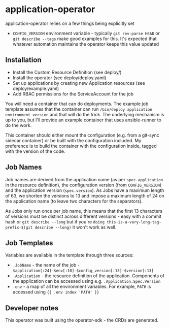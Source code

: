 # application-operator

application-operator relies on a few things being explicitly set

* `CONFIG_VERSION` environment variable - typically `git rev-parse HEAD` or `git describe --tags` make
  good examples for this. It's expected that whatever automation maintains the operator keeps this value
  updated


## Installation

* Install the Custom Resource Definition (see deploy/)
* Install the operator (see deploy/deploy.yaml)
* Set up applications by creating new Application resources (see deploy/example.yaml)
* Add RBAC permissions for the ServiceAccount for the job

You will need a container that can do deployments. The example job template assumes
that the container can run `/bin/deploy application environment version` and that will
do the trick. The underlying mechanism is up to you, but I'll provide an example
container that uses ansible-runner to do the work.

This container should either mount the configuration (e.g. from a git-sync sidecar
container) or be built with the configuration included. My preference is to build
the container with the configuration inside, tagged with the version of the code.

## Job Names

Job names are derived from the application name (as per `spec.application` in the resource
definition), the configuration version (from `CONFIG_VERSION`) and the application version
(`spec.version`). As Jobs have a maximum length of 63, we shorten the versions to 13
and impose a maximum length of 24 on the application name (to leave two characters for the
separators).

As Jobs only run once per job name, this means that the first 13 characters of versions
must be distinct across different versions - easy with a commit hash or `git describe --long`
but if you're `doing this-is-a-very-long-tag-prefix-$(git describe --long)` it won't work as well.

## Job Templates

Variables are available in the template through three sources:

* `.JobName` - the name of the job - `$application[:24]-$env[:10]-$config_version[:13]-$version[:13]`
* `.Application` - the resource definition of the application. Components of the application can
  be accessed using e.g. `.Application.Spec.Version`
* `.env` - a map of all the environment variables. For example, `PATH` is accessed using `{{ .env index 'PATH' }}`


## Developer notes

This operator was built using the operator-sdk - the CRDs are generated.
